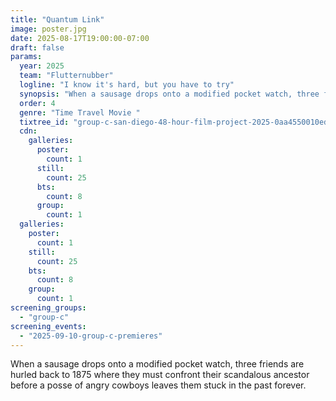 ```yaml
---
title: "Quantum Link"
image: poster.jpg
date: 2025-08-17T19:00:00-07:00
draft: false
params:
  year: 2025
  team: "Flutternubber"
  logline: "I know it's hard, but you have to try"
  synopsis: "When a sausage drops onto a modified pocket watch, three friends are hurled back to 1875 where they must confront their scandalous ancestor before a posse of angry cowboys leaves them stuck in the past forever."
  order: 4
  genre: "Time Travel Movie "
  tixtree_id: "group-c-san-diego-48-hour-film-project-2025-0aa4550010ed"
  cdn:
    galleries:
      poster:
        count: 1
      still:
        count: 25
      bts:
        count: 8
      group:
        count: 1
  galleries:
    poster:
      count: 1
    still:
      count: 25
    bts:
      count: 8
    group:
      count: 1
screening_groups:
  - "group-c"
screening_events:
  - "2025-09-10-group-c-premieres"
---
```

When a sausage drops onto a modified pocket watch, three friends are hurled back to 1875 where they must confront their scandalous ancestor before a posse of angry cowboys leaves them stuck in the past forever.
